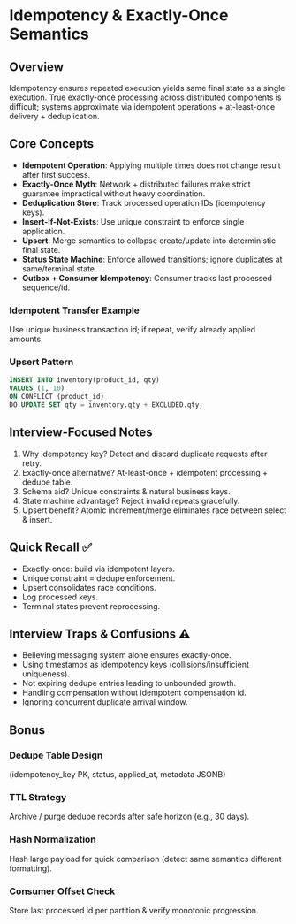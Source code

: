 # Idempotency & Exactly-Once Semantics

## Overview
Idempotency ensures repeated execution yields same final state as a single execution. True exactly-once processing across distributed components is difficult; systems approximate via idempotent operations + at-least-once delivery + deduplication.

## Core Concepts
- **Idempotent Operation**: Applying multiple times does not change result after first success.
- **Exactly-Once Myth**: Network + distributed failures make strict guarantee impractical without heavy coordination.
- **Deduplication Store**: Track processed operation IDs (idempotency keys).
- **Insert-If-Not-Exists**: Use unique constraint to enforce single application.
- **Upsert**: Merge semantics to collapse create/update into deterministic final state.
- **Status State Machine**: Enforce allowed transitions; ignore duplicates at same/terminal state.
- **Outbox + Consumer Idempotency**: Consumer tracks last processed sequence/id.

### Idempotent Transfer Example
Use unique business transaction id; if repeat, verify already applied amounts.

### Upsert Pattern
```sql
INSERT INTO inventory(product_id, qty)
VALUES (1, 10)
ON CONFLICT (product_id)
DO UPDATE SET qty = inventory.qty + EXCLUDED.qty;
```

## Interview-Focused Notes
1. Why idempotency key? Detect and discard duplicate requests after retry.
2. Exactly-once alternative? At-least-once + idempotent processing + dedupe table.
3. Schema aid? Unique constraints & natural business keys.
4. State machine advantage? Reject invalid repeats gracefully.
5. Upsert benefit? Atomic increment/merge eliminates race between select & insert.

## Quick Recall ✅
- Exactly-once: build via idempotent layers.
- Unique constraint = dedupe enforcement.
- Upsert consolidates race conditions.
- Log processed keys.
- Terminal states prevent reprocessing.

## Interview Traps & Confusions ⚠️
- Believing messaging system alone ensures exactly-once.
- Using timestamps as idempotency keys (collisions/insufficient uniqueness).
- Not expiring dedupe entries leading to unbounded growth.
- Handling compensation without idempotent compensation id.
- Ignoring concurrent duplicate arrival window.

## Bonus
### Dedupe Table Design
(idempotency_key PK, status, applied_at, metadata JSONB)

### TTL Strategy
Archive / purge dedupe records after safe horizon (e.g., 30 days).

### Hash Normalization
Hash large payload for quick comparison (detect same semantics different formatting).

### Consumer Offset Check
Store last processed id per partition & verify monotonic progression.
